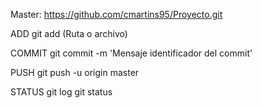 Master: https://github.com/cmartins95/Proyecto.git

ADD
git add (Ruta o archivo)

COMMIT
git commit -m 'Mensaje identificador del commit'

PUSH
git push -u origin master

STATUS
git log
git status